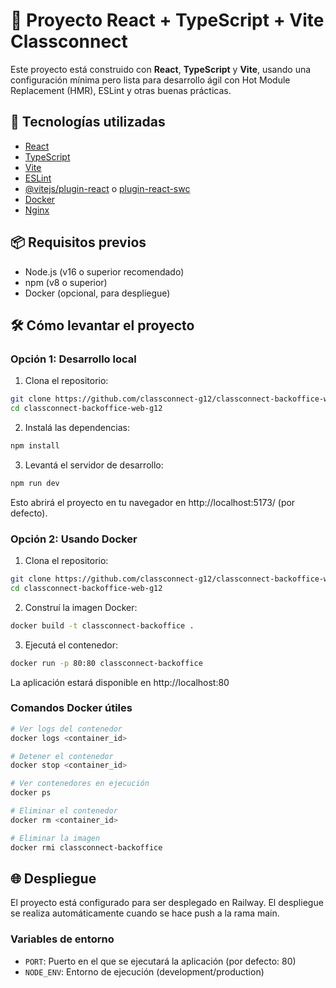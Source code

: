 # 🚀 Proyecto React + TypeScript + Vite Classconnect

Este proyecto está construido con **React**, **TypeScript** y **Vite**, usando una configuración mínima pero lista para desarrollo ágil con Hot Module Replacement (HMR), ESLint y otras buenas prácticas.

## 🧰 Tecnologías utilizadas

- [React](https://reactjs.org/)
- [TypeScript](https://www.typescriptlang.org/)
- [Vite](https://vitejs.dev/)
- [ESLint](https://eslint.org/)
- [@vitejs/plugin-react](https://github.com/vitejs/vite-plugin-react) o [plugin-react-swc](https://github.com/vitejs/vite-plugin-react-swc)
- [Docker](https://www.docker.com/)
- [Nginx](https://nginx.org/)

## 📦 Requisitos previos

- Node.js (v16 o superior recomendado)
- npm (v8 o superior)
- Docker (opcional, para despliegue)

## 🛠 Cómo levantar el proyecto

### Opción 1: Desarrollo local

1. Clona el repositorio:

```bash
git clone https://github.com/classconnect-g12/classconnect-backoffice-web-g12.git
cd classconnect-backoffice-web-g12
```

2. Instalá las dependencias:

```bash
npm install
```

3. Levantá el servidor de desarrollo:

```bash
npm run dev
```

Esto abrirá el proyecto en tu navegador en http://localhost:5173/ (por defecto).

### Opción 2: Usando Docker

1. Clona el repositorio:

```bash
git clone https://github.com/classconnect-g12/classconnect-backoffice-web-g12.git
cd classconnect-backoffice-web-g12
```

2. Construí la imagen Docker:

```bash
docker build -t classconnect-backoffice .
```

3. Ejecutá el contenedor:

```bash
docker run -p 80:80 classconnect-backoffice
```

La aplicación estará disponible en http://localhost:80

### Comandos Docker útiles

```bash
# Ver logs del contenedor
docker logs <container_id>

# Detener el contenedor
docker stop <container_id>

# Ver contenedores en ejecución
docker ps

# Eliminar el contenedor
docker rm <container_id>

# Eliminar la imagen
docker rmi classconnect-backoffice
```

## 🌐 Despliegue

El proyecto está configurado para ser desplegado en Railway. El despliegue se realiza automáticamente cuando se hace push a la rama main.

### Variables de entorno

- `PORT`: Puerto en el que se ejecutará la aplicación (por defecto: 80)
- `NODE_ENV`: Entorno de ejecución (development/production)
